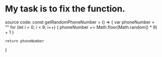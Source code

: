 # My task is to fix the function.
source code:
const getRandomPhoneNumber = () => {
	var phoneNumber = ""
	for (let i = 0; i < 9; i++) {
		phoneNumber += Math.floor(Math.random() * 9) + 1
	}

	return phoneNumber
}
